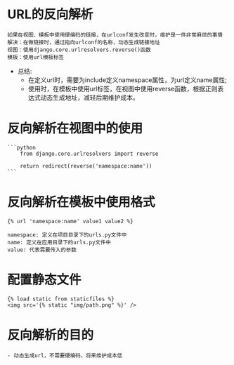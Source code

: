 # URL的反向解析

	如果在视图、模板中使用硬编码的链接，在urlconf发生改变时，维护是一件非常麻烦的事情
	解决：在做链接时，通过指向urlconf的名称，动态生成链接地址
	视图：使用django.core.urlresolvers.reverse()函数
	模板：使用url模板标签

- 总结:
	- 在定义url时，需要为include定义namespace属性，为url定义name属性;
	- 使用时，在模板中使用url标签，在视图中使用reverse函数，根据正则表达式动态生成地址，减轻后期维护成本。

# 反向解析在视图中的使用
	
	```python
		from django.core.urlresolvers import reverse

		return redirect(reverse('namespace:name'))
	```

# 反向解析在模板中使用格式

	{% url 'namespace:name' value1 value2 %}

	namespace: 定义在项目目录下的urls.py文件中
	name: 定义在应用目录下的urls.py文件中
	value: 代表需要传入的参数

# 配置静态文件
	
	{% load static from staticfiles %}
	<img src='{% static "img/path.png" %}' />

# 反向解析的目的
	- 动态生成url，不需要硬编码，将来维护成本低

	

